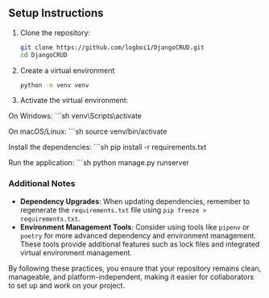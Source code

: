 ## Setup Instructions

1. Clone the repository:
   ```sh
   git clone https://github.com/logboi1/DjangoCRUD.git
   cd DjangoCRUD

2. Create a virtual environment
    ```sh
    python -m venv venv

3. Activate the virtual environment:

On Windows:
    ```sh
    venv\Scripts\activate

On macOS/Linux:
    ```sh
    source venv/bin/activate

Install the dependencies:
    ```sh
    pip install -r requirements.txt

Run the application:
    ```sh
    python manage.py runserver


### Additional Notes

- **Dependency Upgrades**: When updating dependencies, remember to regenerate the `requirements.txt` file using `pip freeze > requirements.txt`.
- **Environment Management Tools**: Consider using tools like `pipenv` or `poetry` for more advanced dependency and environment management. These tools provide additional features such as lock files and integrated virtual environment management.

By following these practices, you ensure that your repository remains clean, manageable, and platform-independent, making it easier for collaborators to set up and work on your project.
